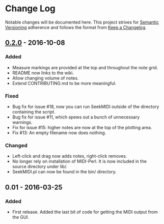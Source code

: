 # Change Log
Notable changes will be documented here. This project strives for [Semantic Versioning](http://semver.org/) adherence and follows the format from [Keep a Changelog](http://keepachangelog.com/).

## [0.2.0] - 2016-10-08
### Added
- Measure markings are provided at the top and throughout the note grid.
- README now links to the wiki.
- Allow changing volume of notes.
- Extend CONTRIBUTING.md to be more meaningful.

### Fixed
- Bug fix for issue #18, now you can run SeekMIDI outside of the directory containing the script.
- Bug fix for issue #11, which spews out a bunch of unnecessary warnings.
- Fix for issue #15: higher notes are now at the top of the plotting area.
- Fix #13: An empty filename now does nothing.

### Changed
- Left-click and drag now adds notes, right-click removes.
- No longer rely on installation of MIDI-Perl. It is now included in the source directory under lib/.
- SeekMIDI.pl can now be found in the bin/ directory.

## 0.01 - 2016-03-25
### Added
- First release. Added the last bit of code for getting the MIDI output from the GUI.

[Unreleased]: https://github.com/oldtechaa/SeekMIDI/compare/v0.2.0-alpha...HEAD
[0.2.0]: https://github.com/oldtechaa/SeekMIDI/compare/v0.1.0-alpha...v0.2.0-alpha
